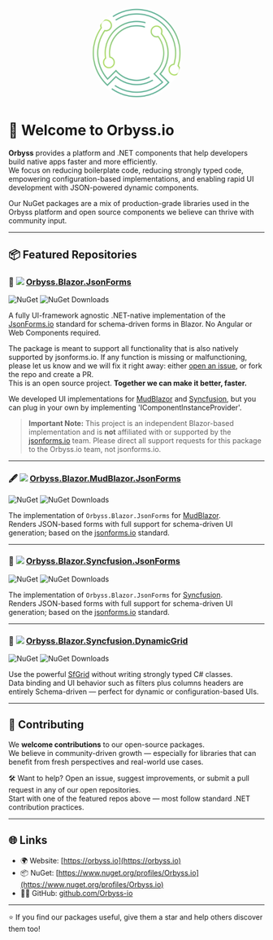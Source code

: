 <p align="center">
  <img src="../orbyss-appicon-white.svg" alt="Orbyss Logo" width="180" style="border-radius: 50%;">
</p>

# 👋 Welcome to Orbyss.io

**Orbyss** provides a platform and .NET components that help developers build native apps faster and more efficiently.  
We focus on reducing boilerplate code, reducing strongly typed code, empowering configuration-based implementations, and enabling rapid UI development with JSON-powered dynamic components.

Our NuGet packages are a mix of production-grade libraries used in the Orbyss platform and open source components we believe can thrive with community input.  

---

## 📦 Featured Repositories

### 🧾 <img src="https://tse2.mm.bing.net/th/id/OIP.KckXqAg1RkJOIfiK0cJqfwHaHa?pid=Api" width="24" /> [Orbyss.Blazor.JsonForms](https://github.com/Orbyss-io/Orbyss.Blazor.JsonForms)
![NuGet](https://img.shields.io/nuget/v/Orbyss.Blazor.JsonForms)
![NuGet Downloads](https://img.shields.io/nuget/dt/Orbyss.Blazor.JsonForms)

A fully UI-framework agnostic .NET-native implementation of the [JsonForms.io](https://jsonforms.io) standard for schema-driven forms in Blazor. No Angular or Web Components required.

The package is meant to support all functionality that is also natively supported by jsonforms.io. If any function is missing or malfunctioning, please let us know and we will fix it right away: either [open an issue](https://github.com/orbyss-io/Orbyss.Blazor.JsonForms/issues), or fork the repo and create a PR.  
This is an open source project. **Together we can make it better, faster.**

We developed UI implementations for [MudBlazor](https://mudblazor.com) and [Syncfusion](https://www.syncfusion.com/), but you can plug in your own by implementing 'IComponentInstanceProvider'.

> **Important Note:** This project is an independent Blazor-based implementation and is **not** affiliated with or supported by the [jsonforms.io](https://jsonforms.io/) team. Please direct all support requests for this package to the Orbyss.io team, not jsonforms.io.

---

### 🖋️ <img src="https://tse3.mm.bing.net/th/id/OIP.4bhPD9HHPja01avpSK1ecAHaHa?w=474&h=474&c=7" width="24" />  [Orbyss.Blazor.MudBlazor.JsonForms](https://github.com/Orbyss-io/Orbyss.Blazor.MudBlazor.JsonForms)
![NuGet](https://img.shields.io/nuget/v/Orbyss.Blazor.MudBlazor.JsonForms)
![NuGet Downloads](https://img.shields.io/nuget/dt/Orbyss.Blazor.MudBlazor.JsonForms)

The implementation of `Orbyss.Blazor.JsonForms` for [MudBlazor](https://mudblazor.com).  
Renders JSON-based forms with full support for schema-driven UI generation; based on the [jsonforms.io](https://jsonforms.io) standard.

---

### 🧾 <img src="https://tse1.mm.bing.net/th/id/OIP.Dj2CTZvhjHHg3iTNsKGdHwHaHa?r=0&pid=Api" width="24" />  [Orbyss.Blazor.Syncfusion.JsonForms](https://github.com/Orbyss-io/Orbyss.Blazor.Syncfusion.JsonForms)
![NuGet](https://img.shields.io/nuget/v/Orbyss.Blazor.Syncfusion.JsonForms)
![NuGet Downloads](https://img.shields.io/nuget/dt/Orbyss.Blazor.Syncfusion.JsonForms)

The implementation of `Orbyss.Blazor.JsonForms` for [Syncfusion](https://www.syncfusion.com/).  
Renders JSON-based forms with full support for schema-driven UI generation; based on the [jsonforms.io](https://jsonforms.io) standard.

---

### 🧮 <img src="https://tse1.mm.bing.net/th/id/OIP.Dj2CTZvhjHHg3iTNsKGdHwHaHa?r=0&pid=Api" width="24" />  [Orbyss.Blazor.Syncfusion.DynamicGrid](https://github.com/Orbyss-io/Orbyss.Blazor.Syncfusion.DynamicGrid)
![NuGet](https://img.shields.io/nuget/v/Orbyss.Blazor.Syncfusion.DynamicGrid)
![NuGet Downloads](https://img.shields.io/nuget/dt/Orbyss.Blazor.Syncfusion.DynamicGrid)

Use the powerful [SfGrid](https://blazor.syncfusion.com/documentation/datagrid/getting-started) without writing strongly typed C# classes.  
Data binding and UI behavior such as filters plus columns headers are entirely Schema-driven — perfect for dynamic or configuration-based UIs.

---

## 🤝 Contributing

We **welcome contributions** to our open-source packages.  
We believe in community-driven growth — especially for libraries that can benefit from fresh perspectives and real-world use cases.

🛠 Want to help? Open an issue, suggest improvements, or submit a pull request in any of our open repositories.  
Start with one of the featured repos above — most follow standard .NET contribution practices.

---

## 🌐 Links

- 🌍 Website: [https://orbyss.io](https://orbyss.io)
- 📦 NuGet: [https://www.nuget.org/profiles/Orbyss.io](https://www.nuget.org/profiles/Orbyss.io)
- 🧑‍💻 GitHub: [github.com/Orbyss-io](https://github.com/Orbyss-io)

---

⭐️ If you find our packages useful, give them a star and help others discover them too!
